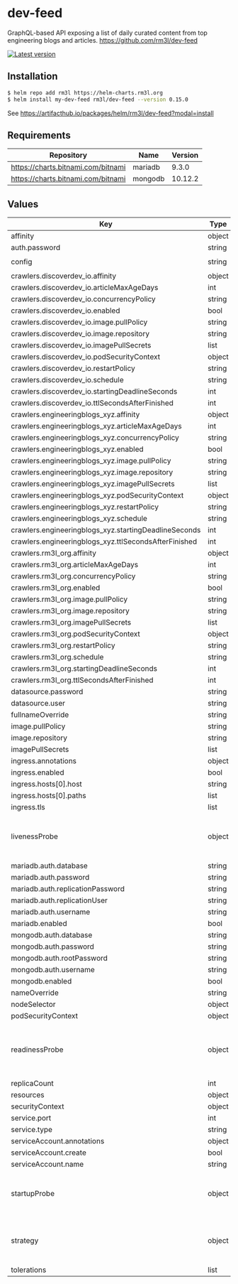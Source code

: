 # dev-feed

GraphQL-based API exposing a list of daily curated content from top engineering blogs and articles.
https://github.com/rm3l/dev-feed

[![Latest version](https://img.shields.io/badge/latest_version-0.15.0-blue)](https://artifacthub.io/packages/helm/rm3l/dev-feed)

## Installation

```bash
$ helm repo add rm3l https://helm-charts.rm3l.org
$ helm install my-dev-feed rm3l/dev-feed --version 0.15.0
```

See https://artifacthub.io/packages/helm/rm3l/dev-feed?modal=install

## Requirements

| Repository | Name | Version |
|------------|------|---------|
| https://charts.bitnami.com/bitnami | mariadb | 9.3.0 |
| https://charts.bitnami.com/bitnami | mongodb | 10.12.2 |

## Values

| Key | Type | Default | Description |
|-----|------|---------|-------------|
| affinity | object | `{}` |  |
| auth.password | string | `"r3allyPl34s3Ch4ng3M3"` |  |
| config | string | `"logging.level.org.rm3l.devfeed=INFO\ndatasource.poolSize=2\nexecutor.thread-pool.size=20\n#article.screenshot.service=pagespeedonline\n#pagespeedonline.api.timeoutSeconds=300\n"` |  |
| crawlers.discoverdev_io.affinity | object | `{}` |  |
| crawlers.discoverdev_io.articleMaxAgeDays | int | `365` |  |
| crawlers.discoverdev_io.concurrencyPolicy | string | `"Forbid"` |  |
| crawlers.discoverdev_io.enabled | bool | `true` |  |
| crawlers.discoverdev_io.image.pullPolicy | string | `"IfNotPresent"` |  |
| crawlers.discoverdev_io.image.repository | string | `"rm3l/dev-feed-crawler-discoverdev_io"` |  |
| crawlers.discoverdev_io.imagePullSecrets | list | `[]` |  |
| crawlers.discoverdev_io.podSecurityContext | object | `{}` |  |
| crawlers.discoverdev_io.restartPolicy | string | `"OnFailure"` |  |
| crawlers.discoverdev_io.schedule | string | `"0 0 * * 0"` |  |
| crawlers.discoverdev_io.startingDeadlineSeconds | int | `3600` |  |
| crawlers.discoverdev_io.ttlSecondsAfterFinished | int | `900` |  |
| crawlers.engineeringblogs_xyz.affinity | object | `{}` |  |
| crawlers.engineeringblogs_xyz.articleMaxAgeDays | int | `365` |  |
| crawlers.engineeringblogs_xyz.concurrencyPolicy | string | `"Forbid"` |  |
| crawlers.engineeringblogs_xyz.enabled | bool | `true` |  |
| crawlers.engineeringblogs_xyz.image.pullPolicy | string | `"IfNotPresent"` |  |
| crawlers.engineeringblogs_xyz.image.repository | string | `"rm3l/dev-feed-crawler-engineeringblogs_xyz"` |  |
| crawlers.engineeringblogs_xyz.imagePullSecrets | list | `[]` |  |
| crawlers.engineeringblogs_xyz.podSecurityContext | object | `{}` |  |
| crawlers.engineeringblogs_xyz.restartPolicy | string | `"OnFailure"` |  |
| crawlers.engineeringblogs_xyz.schedule | string | `"*/30 * * * *"` |  |
| crawlers.engineeringblogs_xyz.startingDeadlineSeconds | int | `3600` |  |
| crawlers.engineeringblogs_xyz.ttlSecondsAfterFinished | int | `900` |  |
| crawlers.rm3l_org.affinity | object | `{}` |  |
| crawlers.rm3l_org.articleMaxAgeDays | int | `365` |  |
| crawlers.rm3l_org.concurrencyPolicy | string | `"Forbid"` |  |
| crawlers.rm3l_org.enabled | bool | `true` |  |
| crawlers.rm3l_org.image.pullPolicy | string | `"IfNotPresent"` |  |
| crawlers.rm3l_org.image.repository | string | `"rm3l/dev-feed-crawler-rm3l_org"` |  |
| crawlers.rm3l_org.imagePullSecrets | list | `[]` |  |
| crawlers.rm3l_org.podSecurityContext | object | `{}` |  |
| crawlers.rm3l_org.restartPolicy | string | `"OnFailure"` |  |
| crawlers.rm3l_org.schedule | string | `"0 0 * * *"` |  |
| crawlers.rm3l_org.startingDeadlineSeconds | int | `3600` |  |
| crawlers.rm3l_org.ttlSecondsAfterFinished | int | `900` |  |
| datasource.password | string | `"pl34s3Ch4ng3M3"` |  |
| datasource.user | string | `"db-user"` |  |
| fullnameOverride | string | `""` |  |
| image.pullPolicy | string | `"IfNotPresent"` |  |
| image.repository | string | `"rm3l/dev-feed-api"` |  |
| imagePullSecrets | list | `[]` |  |
| ingress.annotations | object | `{}` |  |
| ingress.enabled | bool | `false` |  |
| ingress.hosts[0].host | string | `"dev-feed-api.local"` |  |
| ingress.hosts[0].paths | list | `[]` |  |
| ingress.tls | list | `[]` |  |
| livenessProbe | object | `{"timeoutSeconds":10}` | Configure the liveness healthcheck for the containers |
| mariadb.auth.database | string | `"dev-feed"` |  |
| mariadb.auth.password | string | `"pl34s3Ch4ng3M3"` |  |
| mariadb.auth.replicationPassword | string | `"pl34s3Ch4ng3M3"` |  |
| mariadb.auth.replicationUser | string | `"replicator"` |  |
| mariadb.auth.username | string | `"db-user"` |  |
| mariadb.enabled | bool | `true` |  |
| mongodb.auth.database | string | `"dev-feed"` |  |
| mongodb.auth.password | string | `"pl34s3Ch4ng3M3"` |  |
| mongodb.auth.rootPassword | string | `"pl34s3Ch4ng3M3"` |  |
| mongodb.auth.username | string | `"db-user"` |  |
| mongodb.enabled | bool | `false` |  |
| nameOverride | string | `""` |  |
| nodeSelector | object | `{}` |  |
| podSecurityContext | object | `{}` |  |
| readinessProbe | object | `{"timeoutSeconds":10}` | Configure the readiness healthcheck for the containers |
| replicaCount | int | `1` |  |
| resources | object | `{}` |  |
| securityContext | object | `{}` |  |
| service.port | int | `28080` |  |
| service.type | string | `"ClusterIP"` |  |
| serviceAccount.annotations | object | `{}` |  |
| serviceAccount.create | bool | `true` |  |
| serviceAccount.name | string | `nil` |  |
| startupProbe | object | `{"failureThreshold":5,"initialDelaySeconds":120,"periodSeconds":4,"timeoutSeconds":10}` | Configure the startup healthcheck for the containers |
| strategy | object | `{}` | Strategy used to replace old Pods by new ones |
| tolerations | list | `[]` |  |


